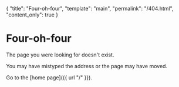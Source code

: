 <!--
© 2024 Ilya Mateyko. All rights reserved.
Use of this source code is governed by the CC-BY-SA
license that can be found in the LICENSE.md file.
-->

{
  "title": "Four-oh-four",
  "template": "main",
  "permalink": "/404.html",
  "content_only": true
}

# Four-oh-four

The page you were looking for doesn't exist.

You may have mistyped the address or the page may have moved.

Go to the [home page]({{ url "/" }}).
